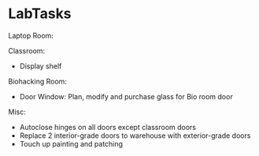 # LabTasks
Laptop Room:

Classroom:
  - Display shelf

Biohacking Room:
  - Door Window: Plan, modify and purchase glass for Bio room door

Misc:
  - Autoclose hinges on all doors except classroom doors
  - Replace 2 interior-grade doors to warehouse with exterior-grade doors
  - Touch up painting and patching
